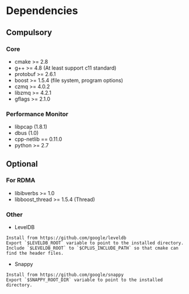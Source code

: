 # Dependencies

## Compulsory

### Core

* cmake >= 2.8
* g++ >= 4.8 (At least support c11 standard)
* protobuf >= 2.6.1
* boost >= 1.5.4 (file system, program options)
* czmq >= 4.0.2
* libzmq >= 4.2.1
* gflags >= 2.1.0

### Performance Monitor

* libpcap (1.8.1)
* dbus (1.0)
* cpp-netlib == 0.11.0
* python >= 2.7

## Optional

### For RDMA

* libibverbs >= 1.0
* libboost_thread >= 1.5.4 (Thread)

### Other

* LevelDB
```
Install from https://github.com/google/leveldb
Export `$LEVELDB_ROOT` variable to point to the installed directory.
Include `$LEVELDB_ROOT` to `$CPLUS_INCLUDE_PATH` so that cmake can find the header files.
```

* Snappy
```
Install from https://github.com/google/snappy
Export `$SNAPPY_ROOT_DIR` variable to point to the installed directory.
```


